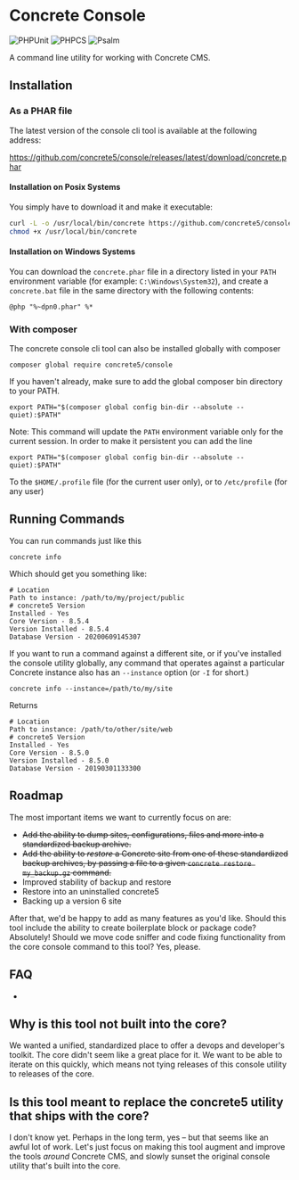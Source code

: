 # Concrete Console
![PHPUnit](https://github.com/concrete5/console/actions/workflows/phpunit.yml/badge.svg)
![PHPCS](https://github.com/concrete5/console/actions/workflows/phpcs.yml/badge.svg)
![Psalm](https://github.com/concrete5/console/actions/workflows/psalm.yml/badge.svg)


A command line utility for working with Concrete CMS.

## Installation

### As a PHAR file

The latest version of the console cli tool is available at the following address:

https://github.com/concrete5/console/releases/latest/download/concrete.phar

#### Installation on Posix Systems

You simply have to download it and make it executable:

```sh
curl -L -o /usr/local/bin/concrete https://github.com/concrete5/console/releases/latest/download/concrete.phar
chmod +x /usr/local/bin/concrete
```

#### Installation on Windows Systems

You can download the `concrete.phar` file in a directory listed in your `PATH` environment variable (for example: `C:\Windows\System32`),
and create a `concrete.bat` file in the same directory with the following contents:

```batch
@php "%~dpn0.phar" %*
```

### With composer

The concrete console cli tool can also be installed globally with composer

    composer global require concrete5/console
    
If you haven't already, make sure to add the global composer bin directory to your PATH.

    export PATH="$(composer global config bin-dir --absolute --quiet):$PATH"

Note: This command will update the `PATH` environment variable only for the current session. In order to make it persistent you can add the line

    export PATH="$(composer global config bin-dir --absolute --quiet):$PATH"
    
To the `$HOME/.profile` file (for the current user only), or to `/etc/profile` (for any user)


## Running Commands

You can run commands just like this

    concrete info
    
Which should get you something like:

    # Location
    Path to instance: /path/to/my/project/public
    # concrete5 Version
    Installed - Yes
    Core Version - 8.5.4
    Version Installed - 8.5.4
    Database Version - 20200609145307
    
If you want to run a command against a different site, or if you've installed the console utility globally, any command that operates against a particular Concrete instance also has an `--instance` option (or `-I` for short.)

    concrete info --instance=/path/to/my/site
    
Returns

    # Location
    Path to instance: /path/to/other/site/web
    # concrete5 Version
    Installed - Yes
    Core Version - 8.5.0
    Version Installed - 8.5.0
    Database Version - 20190301133300

## Roadmap

The most important items we want to currently focus on are:

* ~~Add the ability to dump sites, configurations, files and more into a standardized backup archive.~~
* ~~Add the ability to _restore_ a Concrete site from one of these standardized backup archives, by passing a file to a given `concrete restore my_backup.gz` command.~~
* Improved stability of backup and restore
* Restore into an uninstalled concrete5
* Backing up a version 6 site

After that, we'd be happy to add as many features as you'd like. Should this tool include the ability to create boilerplate block or package code? Absolutely! Should we move code sniffer and code fixing functionality from the core console command to this tool? Yes, please.

## FAQ

-

## Why is this tool not built into the core?

We wanted a unified, standardized place to offer a devops and developer's toolkit. The core didn't seem like a great place for it. We want to be able to iterate on this quickly, which means not tying releases of this console utility to releases of the core.

## Is this tool meant to replace the concrete5 utility that ships with the core?

I don't know yet. Perhaps in the long term, yes – but that seems like an awful lot of work. Let's just focus on making this tool augment and improve the tools _around_ Concrete CMS, and slowly sunset the original console utility that's built into the core.
